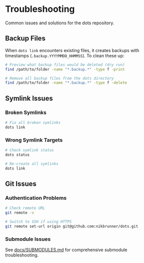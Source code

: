 # Troubleshooting

Common issues and solutions for the dots repository.

## Backup Files

When `dots link` encounters existing files, it creates backups with timestamps (`.backup.YYYYMMDD_HHMMSS`). To clean these up:

```bash
# Preview what backup files would be deleted (dry run)
find /path/to/folder -name "*.backup.*" -type f -print

# Remove all backup files from the dots directory
find /path/to/folder -name "*.backup.*" -type f -delete
```

## Symlink Issues

### Broken Symlinks

```bash
# Fix all broken symlinks
dots link
```

### Wrong Symlink Targets

```bash
# Check symlink status
dots status

# Re-create all symlinks
dots link
```

## Git Issues

### Authentication Problems

```bash
# Check remote URL
git remote -v

# Switch to SSH if using HTTPS
git remote set-url origin git@github.com:nikbrunner/dots.git
```

### Submodule Issues

See [docs/SUBMODULES.md](./SUBMODULES.md) for comprehensive submodule troubleshooting.
